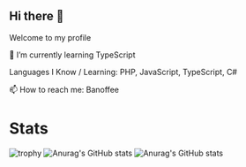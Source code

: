 ## Hi there 👋
Welcome to my profile

🌱 I’m currently learning TypeScript

Languages I Know / Learning: PHP, JavaScript, TypeScript, C#

📫 How to reach me: Banoffee


# Stats

![trophy](https://github-profile-trophy.vercel.app/?username=ThunPao&theme=onedark)
![Anurag's GitHub stats](https://github-readme-stats.vercel.app/api/top-langs/?username=ThunPao&show_icons=true&theme=radical)
![Anurag's GitHub stats](https://github-readme-stats.vercel.app/api?username=ThunPao&show_icons=true&theme=radical)
